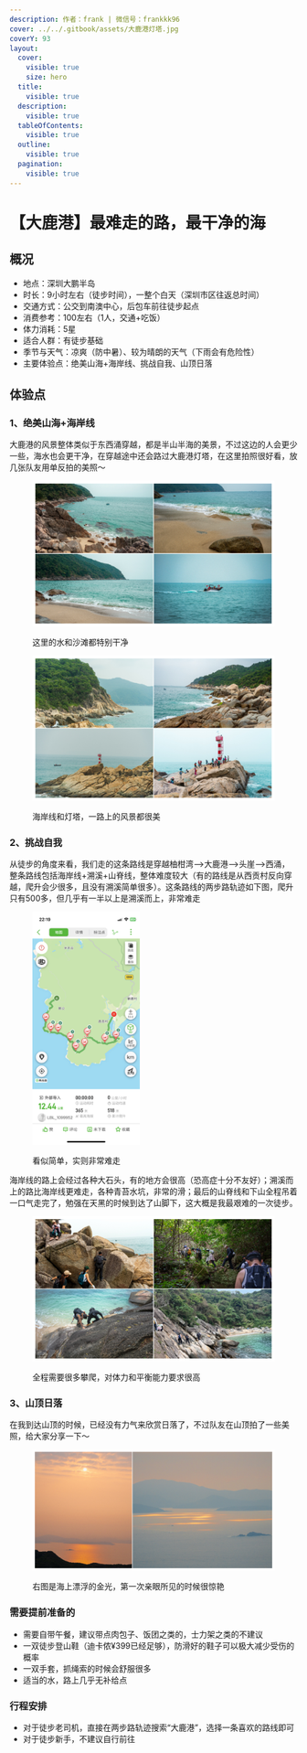 ```yaml
---
description: 作者：frank | 微信号：frankkk96
cover: ../../.gitbook/assets/大鹿港灯塔.jpg
coverY: 93
layout:
  cover:
    visible: true
    size: hero
  title:
    visible: true
  description:
    visible: true
  tableOfContents:
    visible: true
  outline:
    visible: true
  pagination:
    visible: true
---
```


# 【大鹿港】最难走的路，最干净的海

## 概况

* 地点：深圳大鹏半岛
* 时长：9小时左右（徒步时间），一整个白天（深圳市区往返总时间）
* 交通方式：公交到南澳中心，后包车前往徒步起点
* 消费参考：100左右（1人，交通+吃饭）
* 体力消耗：5星
* 适合人群：有徒步基础
* 季节与天气：凉爽（防中暑）、较为晴朗的天气（下雨会有危险性）
* 主要体验点：绝美山海+海岸线、挑战自我、山顶日落

## 体验点

### 1、绝美山海+海岸线

大鹿港的风景整体类似于东西涌穿越，都是半山半海的美景，不过这边的人会更少一些，海水也会更干净，在穿越途中还会路过大鹿港灯塔，在这里拍照很好看，放几张队友用单反拍的美照～

<figure><img src="../../.gitbook/assets/大鹿港1.jpg" alt=""><figcaption><p>这里的水和沙滩都特别干净</p></figcaption></figure>

<figure><img src="../../.gitbook/assets/大鹿港2.jpg" alt=""><figcaption><p>海岸线和灯塔，一路上的风景都很美</p></figcaption></figure>

### 2、挑战自我

从徒步的角度来看，我们走的这条路线是穿越柚柑湾-->大鹿港-->头崖-->西涌，整条路线包括海岸线+溯溪+山脊线，整体难度较大（有的路线是从西贡村反向穿越，爬升会少很多，且没有溯溪简单很多）。这条路线的两步路轨迹如下图，爬升只有500多，但几乎有一半以上是溯溪而上，非常难走

<figure><img src="../../.gitbook/assets/大鹿港3.jpeg" alt="" width="188"><figcaption><p>看似简单，实则非常难走</p></figcaption></figure>

海岸线的路上会经过各种大石头，有的地方会很高（恐高症十分不友好）；溯溪而上的路比海岸线更难走，各种青苔水坑，非常的滑；最后的山脊线和下山全程吊着一口气走完了，勉强在天黑的时候到达了山脚下，这大概是我最艰难的一次徒步。

<figure><img src="../../.gitbook/assets/大鹿港4.jpg" alt=""><figcaption><p>全程需要很多攀爬，对体力和平衡能力要求很高</p></figcaption></figure>

### 3、山顶日落

在我到达山顶的时候，已经没有力气来欣赏日落了，不过队友在山顶拍了一些美照，给大家分享一下～

<figure><img src="../../.gitbook/assets/大鹿港5.jpg" alt=""><figcaption><p>右图是海上漂浮的金光，第一次亲眼所见的时候很惊艳</p></figcaption></figure>

### 需要提前准备的

* 需要自带午餐，建议带点肉包子、饭团之类的，士力架之类的不建议
* 一双徒步登山鞋（迪卡侬¥399已经足够），防滑好的鞋子可以极大减少受伤的概率
* 一双手套，抓绳索的时候会舒服很多
* 适当的水，路上几乎无补给点

### 行程安排

* 对于徒步老司机，直接在两步路轨迹搜索“大鹿港”，选择一条喜欢的路线即可
* 对于徒步新手，不建议自行前往
